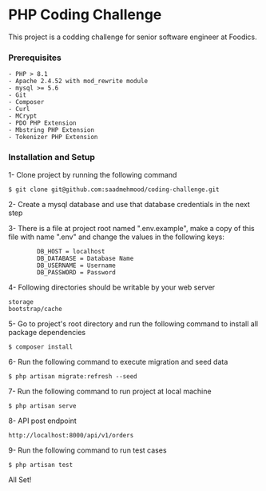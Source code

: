 # PHP Coding Challenge

This project is a codding challenge for senior software engineer at Foodics.

### Prerequisites

```
- PHP > 8.1
- Apache 2.4.52 with mod_rewrite module
- mysql >= 5.6
- Git
- Composer
- Curl
- MCrypt
- PDO PHP Extension
- Mbstring PHP Extension
- Tokenizer PHP Extension
```

### Installation and Setup

1- Clone project by running the following command

    $ git clone git@github.com:saadmehmood/coding-challenge.git

2- Create a mysql database and use that database credentials in the next step

3- There is a file at project root named ".env.example", make a copy of this file with name ".env" and change the values in the following keys:

            DB_HOST = localhost
            DB_DATABASE = Database Name
            DB_USERNAME = Username
            DB_PASSWORD = Password

4- Following directories should be writable by your web server

    storage
    bootstrap/cache

5- Go to project's root directory and run the following command to install all package dependencies

    $ composer install

6- Run the following command to execute migration and seed data

    $ php artisan migrate:refresh --seed

7- Run the following command to run project at local machine

    $ php artisan serve

8- API post endpoint

    http://localhost:8000/api/v1/orders

9- Run the following command to run test cases

    $ php artisan test

All Set!
